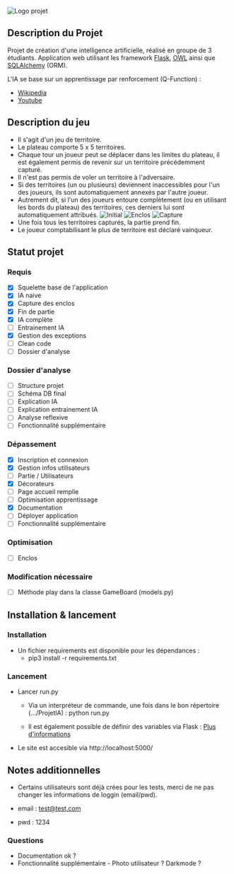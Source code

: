 ![Logo projet](https://i.ibb.co/ftvWCkY/258521491-421855366159472-2338510668152101421-n.png)

## Description du Projet
Projet de création d'une intelligence artificielle, réalisé en groupe de 3 étudiants.
Application web utilisant les framework [Flask](https://flask.palletsprojects.com/en/2.0.x/), [OWL](https://github.com/odoo/owl) ainsi que [SQLAlchemy](https://www.sqlalchemy.org/) (ORM).

L'IA se base sur un apprentissage par renforcement (Q-Function) :

- [Wikipedia](https://fr.wikipedia.org/wiki/Q-learning)
- [Youtube](https://www.youtube.com/watch?v=a0bVIyIJ074&t=747s)

## Description du jeu 
- Il s'agit d'un jeu de territoire.
- Le plateau comporte 5 x 5 territoires.
- Chaque tour un joueur peut se déplacer dans les limites du plateau, il est également permis de revenir sur un territoire précédemment capturé.
- Il n'est pas permis de voler un territoire à l'adversaire.
- Si des territoires (un ou plusieurs) deviennent inaccessibles pour l'un des joueurs, ils sont automatiquement annexés par l'autre joueur.
- Autrement dit, si l'un des joueurs entoure complètement (ou en utilisant les bords du plateau) des territoires, ces derniers lui sont automatiquement attribués.
![Initial](https://i.ibb.co/Cn8XZ2k/1.png)
![Enclos](https://i.ibb.co/gM9qQXZ/2.png)
![Capture](https://i.ibb.co/Y3XL15K/3.png)
- Une fois tous les territoires capturés, la partie prend fin.
- Le joueur comptabilisant le plus de territoire est déclaré vainqueur.

## Statut projet
### Requis
- [x] Squelette base de l'application
- [x] IA naive
- [x] Capture des enclos
- [x] Fin de partie
- [x] IA complète
- [ ] Entrainement IA
- [x] Gestion des exceptions
- [ ] Clean code
- [ ] Dossier d'analyse
### Dossier d'analyse
- [ ] Structure projet
- [ ] Schéma DB final
- [ ] Explication IA
- [ ] Explication entrainement IA
- [ ] Analyse reflexive 
- [ ] Fonctionnalité supplémentaire
### Dépassement
- [x] Inscription et connexion
- [x] Gestion infos utilisateurs
- [ ] Partie / Utilisateurs
- [x] Décorateurs
- [ ] Page accueil remplie
- [ ] Optimisation apprentissage 
- [x] Documentation
- [ ] Déployer application
- [ ] Fonctionnalité supplémentaire
### Optimisation 
- [ ] Enclos
### Modification nécessaire
- [ ] Méthode play dans la classe GameBoard (models.py)

## Installation & lancement
### Installation
- Un fichier requirements est disponible pour les dépendances :
	- pip3 install -r requirements.txt
### Lancement
- Lancer run.py
	- Via un interpréteur de commande, une fois dans le bon répertoire (.../ProjetIA) : python run.py

	- Il est également possible de définir des variables via Flask : [Plus d'informations](https://flask.palletsprojects.com/en/2.0.x/cli/)

- Le site est accesible via http://localhost:5000/

## Notes additionnelles 
- Certains utilisateurs sont déjà crées pour les tests, merci de ne pas changer les informations de loggin (email/pwd).

- email : test@test.com
- pwd : 1234

### Questions
- Documentation ok ?
- Fonctionnalité supplémentaire - Photo utilisateur ? Darkmode ?



